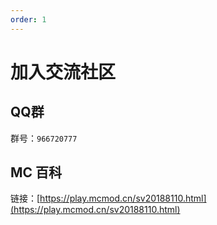 ```yaml
---
order: 1
---
```


# 加入交流社区

## QQ群
群号：`966720777`

## MC 百科
链接：[https://play.mcmod.cn/sv20188110.html](https://play.mcmod.cn/sv20188110.html)